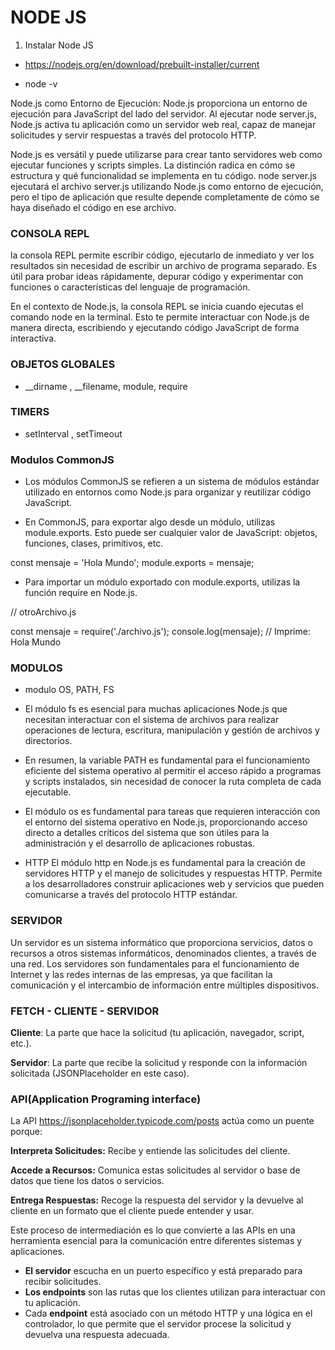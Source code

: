 # NODE JS 
1) Instalar Node JS

- https://nodejs.org/en/download/prebuilt-installer/current

- node -v

Node.js como Entorno de Ejecución: Node.js proporciona un entorno de ejecución para JavaScript del lado del servidor. Al ejecutar node server.js, Node.js activa tu aplicación como un servidor web real, capaz de manejar solicitudes y servir respuestas a través del protocolo HTTP.

Node.js es versátil y puede utilizarse para crear tanto servidores web como ejecutar funciones y scripts simples. La distinción radica en cómo se estructura y qué funcionalidad se implementa en tu código. node server.js ejecutará el archivo server.js utilizando Node.js como entorno de ejecución, pero el tipo de aplicación que resulte depende completamente de cómo se haya diseñado el código en ese archivo.

### CONSOLA REPL
la consola REPL permite escribir código, ejecutarlo de inmediato y ver los resultados sin necesidad de escribir un archivo de programa separado. Es útil para probar ideas rápidamente, depurar código y experimentar con funciones o características del lenguaje de programación.

En el contexto de Node.js, la consola REPL se inicia cuando ejecutas el comando node en la terminal. Esto te permite interactuar con Node.js de manera directa, escribiendo y ejecutando código JavaScript de forma interactiva.

### OBJETOS GLOBALES
-  __dirname , __filename, module, require

###  TIMERS

- setInterval , setTimeout

### Modulos CommonJS

- Los módulos CommonJS se refieren a un sistema de módulos estándar utilizado en entornos como Node.js para organizar y reutilizar código JavaScript.

- En CommonJS, para exportar algo desde un módulo, utilizas module.exports. Esto puede ser cualquier valor de JavaScript: objetos, funciones, clases, primitivos, etc.

const mensaje = 'Hola Mundo';
module.exports = mensaje;

- Para importar un módulo exportado con module.exports, utilizas la función require en Node.js.

// otroArchivo.js

const mensaje = require('./archivo.js');
console.log(mensaje); // Imprime: Hola Mundo

###  MODULOS

- modulo OS, PATH, FS

- El módulo fs es esencial para muchas aplicaciones Node.js que necesitan interactuar con el sistema de archivos para realizar operaciones de lectura, escritura, manipulación y gestión de archivos y directorios.

- En resumen, la variable PATH es fundamental para el funcionamiento eficiente del sistema operativo al permitir el acceso rápido a programas y scripts instalados, sin necesidad de conocer la ruta completa de cada ejecutable.

- El módulo os es fundamental para tareas que requieren interacción con el entorno del sistema operativo en Node.js, proporcionando acceso directo a detalles críticos del sistema que son útiles para la administración y el desarrollo de aplicaciones robustas.

- HTTP
El módulo http en Node.js es fundamental para la creación de servidores HTTP y el manejo de solicitudes y respuestas HTTP. Permite a los desarrolladores construir aplicaciones web y servicios que pueden comunicarse a través del protocolo HTTP estándar. 

###  SERVIDOR

Un servidor es un sistema informático que proporciona servicios, datos o recursos a otros sistemas informáticos, denominados clientes, a través de una red. Los servidores son fundamentales para el funcionamiento de Internet y las redes internas de las empresas, ya que facilitan la comunicación y el intercambio de información entre múltiples dispositivos.

### FETCH - CLIENTE - SERVIDOR 

**Cliente**: La parte que hace la solicitud (tu aplicación, navegador, script, etc.).

**Servidor**: La parte que recibe la solicitud y responde con la información solicitada
 (JSONPlaceholder en este caso).
 
 ###   API(Application Programing interface)
 
 La API https://jsonplaceholder.typicode.com/posts actúa como un puente porque:

**Interpreta Solicitudes:** Recibe y entiende las solicitudes del cliente.

**Accede a Recursos:** Comunica estas solicitudes al servidor o base de datos que tiene los datos o servicios.

**Entrega Respuestas:** Recoge la respuesta del servidor y la devuelve al cliente en un formato que el cliente puede entender y usar.

Este proceso de intermediación es lo que convierte a las APIs en una herramienta esencial para la comunicación entre diferentes sistemas y aplicaciones.
-   **El servidor** escucha en un puerto específico y está preparado para recibir solicitudes.
-   **Los endpoints** son las rutas que los clientes utilizan para interactuar con tu aplicación.
-   Cada **endpoint** está asociado con un método HTTP y una lógica en el controlador, lo que permite que el servidor procese la solicitud y devuelva una respuesta adecuada.
